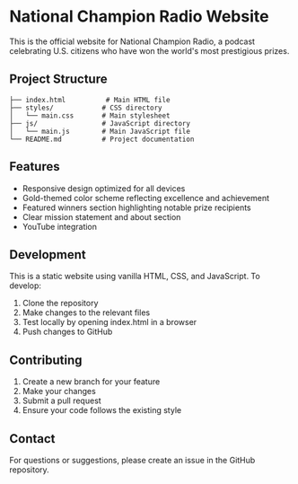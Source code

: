 # National Champion Radio Website

This is the official website for National Champion Radio, a podcast celebrating U.S. citizens who have won the world's most prestigious prizes.

## Project Structure

```
├── index.html          # Main HTML file
├── styles/            # CSS directory
│   └── main.css       # Main stylesheet
├── js/                # JavaScript directory
│   └── main.js        # Main JavaScript file
└── README.md          # Project documentation
```

## Features

- Responsive design optimized for all devices
- Gold-themed color scheme reflecting excellence and achievement
- Featured winners section highlighting notable prize recipients
- Clear mission statement and about section
- YouTube integration

## Development

This is a static website using vanilla HTML, CSS, and JavaScript. To develop:

1. Clone the repository
2. Make changes to the relevant files
3. Test locally by opening index.html in a browser
4. Push changes to GitHub

## Contributing

1. Create a new branch for your feature
2. Make your changes
3. Submit a pull request
4. Ensure your code follows the existing style

## Contact

For questions or suggestions, please create an issue in the GitHub repository.
